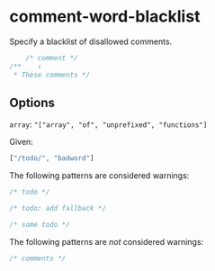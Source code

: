 # comment-word-blacklist

Specify a blacklist of disallowed comments.

```css
    /* comment */
/**    ↑
 * These comments */
```

## Options

`array`: `"["array", "of", "unprefixed", "functions"]`

Given:

```js
["/todo/", "badword"]
```

The following patterns are considered warnings:

```css
/* todo */
```

```css
/* todo: add fallback */
```

```css
/* some todo */
```

The following patterns are *not* considered warnings:

```css
/* comments */
```
